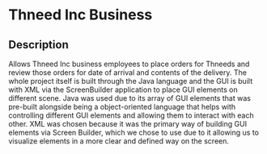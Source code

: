 # Thneed Inc Business

## Description
Allows Thneed Inc business employees to place orders for Thneeds and review those orders for date of arrival and contents of the delivery.
The whole project itself is built through the Java language and the GUI is built with XML via the ScreenBuilder application to place GUI elements on different scene.
Java was used due to its array of GUI elements that was pre-built alongside being a object-oriented language that helps with controlling different GUI elements and allowing them to interact with each other.
XML was chosen because it was the primary way of building GUI elements via Screen Builder, which we chose to use due to it allowing us to visualize elements in a more clear and defined way on the screen. 
